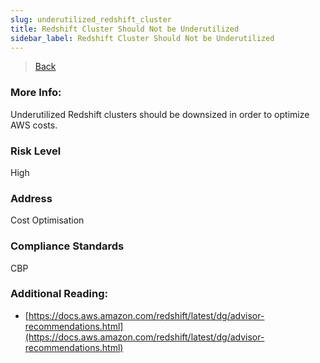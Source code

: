 ```yaml
---
slug: underutilized_redshift_cluster
title: Redshift Cluster Should Not be Underutilized
sidebar_label: Redshift Cluster Should Not be Underutilized
---
```

> [Back](../../redshiftmonitoring)

### More Info:
Underutilized Redshift clusters should be downsized in order to optimize AWS costs.

### Risk Level
High

### Address
Cost Optimisation

### Compliance Standards
CBP

### Additional Reading:
- [https://docs.aws.amazon.com/redshift/latest/dg/advisor-recommendations.html](https://docs.aws.amazon.com/redshift/latest/dg/advisor-recommendations.html) 
